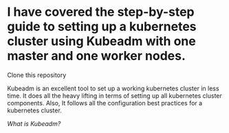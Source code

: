 # I have covered the step-by-step guide to setting up a kubernetes cluster using Kubeadm with one master and one worker nodes.

Clone this repository 

Kubeadm is an excellent tool to set up a working kubernetes cluster in less time. It does all the heavy lifting in terms of setting up all kubernetes cluster components. Also, It follows all the configuration best practices for a kubernetes cluster.

*What is Kubeadm?*
